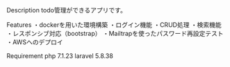 Description
todo管理ができるアプリです。

Features
・dockerを用いた環境構築
・ログイン機能
・CRUD処理
・検索機能
・レスポンシブ対応（bootstrap）
・Mailtrapを使ったパスワード再設定テスト
・AWSへのデプロイ

Requirement
php 7.1.23
laravel 5.8.38